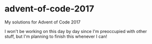 # advent-of-code-2017
My solutions for Advent of Code 2017

I won't be working on this day by day since I'm preoccupied with other stuff, but I'm planning to finish this whenever I can!
